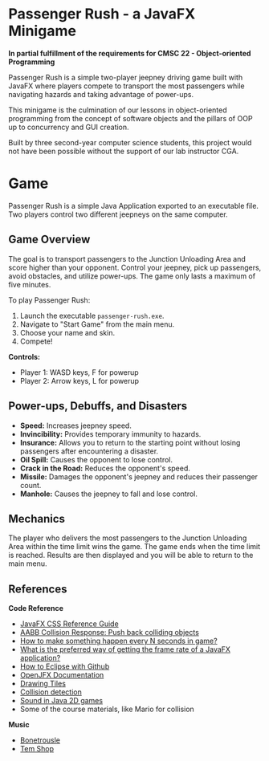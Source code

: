 # Passenger Rush - a JavaFX Minigame

**In partial fulfillment of the requirements for CMSC 22 - Object-oriented Programming**

Passenger Rush is a simple two-player jeepney driving game built with JavaFX where players compete to transport the most passengers while navigating hazards and taking advantage of power-ups.

This minigame is the culmination of our lessons in object-oriented programming from the concept of software objects and the pillars of OOP up to concurrency and GUI creation.

Built by three second-year computer science students, this project would not have been possible without the support of our lab instructor CGA.

# Game

Passenger Rush is a simple Java Application exported to an executable file. Two players control two different jeepneys on the same computer.

## Game Overview

The goal is to transport passengers to the Junction Unloading Area and score higher than your opponent. Control your jeepney, pick up passengers, avoid obstacles, and utilize power-ups. The game only lasts a maximum of five minutes.

To play Passenger Rush:

1. Launch the executable `passenger-rush.exe`.
2. Navigate to "Start Game" from the main menu.
3. Choose your name and skin.
4. Compete!

**Controls:**

* Player 1: WASD keys, F for powerup
* Player 2: Arrow keys, L for powerup

## Power-ups, Debuffs, and Disasters

* **Speed:** Increases jeepney speed.
* **Invincibility:** Provides temporary immunity to hazards.
* **Insurance:** Allows you to return to the starting point without losing passengers after encountering a disaster.
* **Oil Spill:** Causes the opponent to lose control.
* **Crack in the Road:** Reduces the opponent's speed.
* **Missile:** Damages the opponent's jeepney and reduces their passenger count.
* **Manhole:** Causes the jeepney to fall and lose control.

## Mechanics

The player who delivers the most passengers to the Junction Unloading Area within the time limit wins the game. The game ends when the time limit is reached. Results are then displayed and you will be able to return to the main menu.

## References

**Code Reference**
* [JavaFX CSS Reference Guide](https://docs.oracle.com/javafx/2/api/javafx/scene/doc-files/cssref.html)
* [AABB Collision Response: Push back colliding objects](https://stackoverflow.com/questions/29195951/aabb-collision-responsepush-back-colliding-objects)
* [How to make something happen every N seconds in game?](https://gamedev.stackexchange.com/questions/64633/how-to-make-something-happen-every-n-seconds-in-game)
* [What is the preferred way of getting the frame rate of a JavaFX application?](https://stackoverflow.com/questions/28287398/what-is-the-preferred-way-of-getting-the-frame-rate-of-a-javafx-application)
* [How to Eclipse with Github](https://github.com/maxkratz/How-to-Eclipse-with-Github)
* [OpenJFX Documentation](https://openjfx.io/openjfx-docs/)
* [Drawing Tiles](https://www.youtube.com/watch?v=ugzxCcpoSdE)
* [Collision detection](https://www.youtube.com/watch?v=oPzPpUcDiYY&list=PL_QPQmz5C6WUF-pOQDsbsKbaBZqXj4qSq&index=9)
* [Sound in Java 2D games](https://www.youtube.com/watch?v=nUHh_J2Acy8&list=PL_QPQmz5C6WUF-pOQDsbsKbaBZqXj4qSq&index=11)
* Some of the course materials, like Mario for collision

**Music**
* [Bonetrousle](https://www.youtube.com/watch?v=zdeZwAk6ULE)
* [Tem Shop](https://www.youtube.com/watch?v=y_qHuDjE3CQ)


